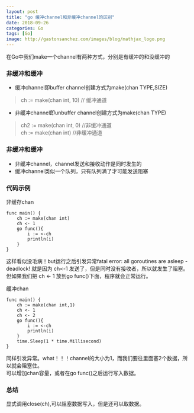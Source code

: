 ```yaml
---
layout: post
title: "go 缓冲channel和非缓冲channel的区别"
date: 2018-09-26
categories: Go
tags: [Go]
image: http://gastonsanchez.com/images/blog/mathjax_logo.png
---
```

在Go中我们make一个channel有两种方式，分别是有缓冲的和没缓冲的
<!-- more -->
### 非缓冲和缓冲
* 缓冲channel即buffer channel创建方式为make(chan TYPE,SIZE)  
> ch := make(chan int, 10)   // 缓冲通道
* 非缓冲channel即unbuffer channel创建方式为make(chan TYPE)
> ch2 := make(chan int, 0) //非缓冲通道  
> ch := make(chan int)   //非缓冲通道

### 非缓冲和缓冲
* 非缓冲channel，channel发送和接收动作是同时发生的
* 缓冲channel类似一个队列，只有队列满了才可能发送阻塞


### 代码示例
非缓存chan

    func main() {
        ch := make(chan int)
        ch <- 1
        go func(){
            i := <-ch
            println(i)
        }
    }
这样看似没毛病！but运行之后引发异常fatal error: all goroutines are asleep - deadlock! 就是因为 ch<-1 发送了，但是同时没有接收者，所以就发生了阻塞。  
但如果我们把 ch <- 1 放到go func()下面，程序就会正常运行。  

缓冲chan
    
    func main() {
        ch := make(chan int,1)
        ch <- 1
        ch <- 2
        go func(){
            i := <-ch
            println(i)
        }
        time.Sleep(1 * time.Millisecond)
    }

同样引发异常。what！！！channel的大小为1，而我们要往里面塞2个数据，所以就会阻塞住。  
可以增加chan容量，或者在go func()之后运行写入数据。

### 总结
显式调用close(ch),可以阻塞数据写入，但是还可以取数据。